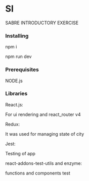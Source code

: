 # SI

SABRE INTRODUCTORY EXERCISE

### Installing

npm i

npm run dev

### Prerequisites

NODE.js

### Libraries

React.js:

For ui rendering and react_router v4

Redux:

It was used for managing state of city

Jest:

Testing of app

react-addons-test-utils and enzyme:

functions and components test
